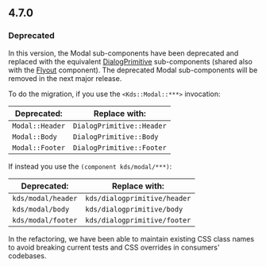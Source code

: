 ## 4.7.0

### Deprecated

In this version, the Modal sub-components have been deprecated and replaced with the equivalent [DialogPrimitive](/utilities/dialog-primitive) sub-components (shared also with the [Flyout](/components/flyout) component). The deprecated Modal sub-components will be removed in the next major release.

To do the migration, if you use the `<Kds::Modal::***>` invocation:

| Deprecated:           | Replace with:                  |
|-----------------------|--------------------------------|
| `Modal::Header`      | `DialogPrimitive::Header`      |
| `Modal::Body`        | `DialogPrimitive::Body`        |
| `Modal::Footer`      | `DialogPrimitive::Footer`      |

If instead you use the `(component kds/modal/***)`:

| Deprecated:              | Replace with:                     |
|--------------------------|-----------------------------------|
| `kds/modal/header`      | `kds/dialogprimitive/header`      |
| `kds/modal/body`        | `kds/dialogprimitive/body`        |
| `kds/modal/footer`      | `kds/dialogprimitive/footer`      |

In the refactoring, we have been able to maintain existing CSS class names to avoid breaking current tests and CSS overrides in consumers' codebases.